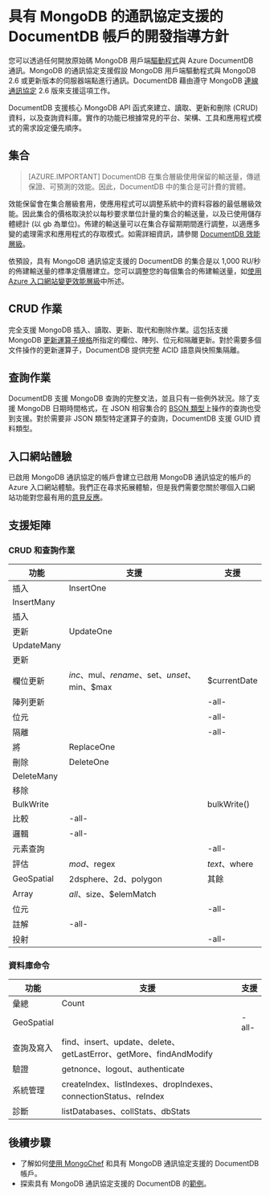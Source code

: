 <properties 
	pageTitle="預覽具有 MongoDB 的通訊協定支援的 DocumentDB 帳戶的開發指導方針 | Microsoft Azure" 
	description="了解預覽具有 MongoDB 的通訊協定支援的 DocumentDB 帳戶的開發指導方針，現在可供預覽" 
	services="documentdb" 
	authors="andrewhoh" 
	manager="jhubbard" 
	editor="" 
	documentationCenter=""/>

<tags 
	ms.service="documentdb" 
	ms.workload="data-services" 
	ms.tgt_pltfrm="na" 
	ms.devlang="na" 
	ms.topic="article" 
	ms.date="09/15/2016" 
	ms.author="anhoh"/>

# 具有 MongoDB 的通訊協定支援的 DocumentDB 帳戶的開發指導方針

您可以透過任何開放原始碼 MongoDB 用戶端[驅動程式](https://docs.mongodb.org/ecosystem/drivers/)與 Azure DocumentDB 通訊。MongoDB 的通訊協定支援假設 MongoDB 用戶端驅動程式與 MongoDB 2.6 或更新版本的伺服器端點進行通訊。DocumentDB 藉由遵守 MongoDB [連線通訊協定](https://docs.mongodb.org/manual/reference/mongodb-wire-protocol/) 2.6 版來支援這項工作。

DocumentDB 支援核心 MongoDB API 函式來建立、讀取、更新和刪除 (CRUD) 資料，以及查詢資料庫。實作的功能已根據常見的平台、架構、工具和應用程式模式的需求設定優先順序。

## 集合

> [AZURE.IMPORTANT] DocumentDB 在集合層級使用保留的輸送量，傳遞保證、可預測的效能。因此，DocumentDB 中的集合是可計費的實體。

效能保留會在集合層級套用，使應用程式可以調整系統中的資料容器的最低層級效能。因此集合的價格取決於以每秒要求單位計量的集合的輸送量，以及已使用儲存體總計 (以 gb 為單位)。佈建的輸送量可以在集合存留期期間進行調整，以適應多變的處理需求和應用程式的存取模式。如需詳細資訊，請參閱 [DocumentDB 效能層級](documentdb-performance-levels.md)。

依預設，具有 MongoDB 通訊協定支援的 DocumentDB 的集合是以 1,000 RU/秒的佈建輸送量的標準定價層建立。您可以調整您的每個集合的佈建輸送量，如[使用 Azure 入口網站變更效能層級](documentdb-performance-levels.md#changing-performance-levels-using-the-azure-portal)中所述。

## CRUD 作業

完全支援 MongoDB 插入、讀取、更新、取代和刪除作業。這包括支援 MongoDB [更新運算子規格](https://docs.mongodb.org/manual/reference/operator/update/)所指定的欄位、陣列、位元和隔離更新。對於需要多個文件操作的更新運算子，DocumentDB 提供完整 ACID 語意與快照集隔離。

## 查詢作業

DocumentDB 支援 MongoDB 查詢的完整文法，並且只有一些例外狀況。除了支援 MongoDB 日期時間格式，在 JSON 相容集合的 [BSON 類型](https://docs.mongodb.org/manual/reference/bson-types/)上操作的查詢也受到支援。對於需要非 JSON 類型特定運算子的查詢，DocumentDB 支援 GUID 資料類型。

## 入口網站體驗
已啟用 MongoDB 通訊協定的帳戶會建立已啟用 MongoDB 通訊協定的帳戶的 Azure 入口網站體驗。我們正在尋求拓展體驗，但是我們需要您關於哪個入口網站功能對您最有用的[意見反應](mailto:askdocdb@microsoft.com?subject=DocumentDB%20Protocol%20Support%20for%20MongoDB%20Preview%20Portal%20Experience)。

## 支援矩陣


### CRUD 和查詢作業

功能|支援|支援
---|---|---
插入|InsertOne| 
 |InsertMany| 
 |插入| 
更新|UpdateOne| 
 |UpdateMany| 
 |更新| 
欄位更新|$inc、$mul、$rename、$set、$unset、$min、$max|$currentDate| 
陣列更新| |-all-
位元| |-all-
隔離| |-all-
將|ReplaceOne| 
刪除|DeleteOne | 
 |DeleteMany| 
 |移除| 
BulkWrite| |bulkWrite()
比較|-all-| 
邏輯|-all-| 
元素查詢| |-all-
評估|$mod、$regex |$text、$where
GeoSpatial|2dsphere、2d、polygon|其餘
Array|$all、$size、$elemMatch|
位元| |-all-
註解|-all-| 
投射| |-all-


### 資料庫命令

功能|支援|支援
---|---|---
彙總|Count| 
GeoSpatial| |-all-
查詢及寫入|find、insert、update、delete、getLastError、getMore、findAndModify| 
驗證|getnonce、logout、authenticate| 
系統管理|createIndex、listIndexes、dropIndexes、connectionStatus、reIndex| 
診斷|listDatabases、collStats、dbStats| 

## 後續步驟

- 了解如何[使用 MongoChef](documentdb-mongodb-mongochef.md) 和具有 MongoDB 通訊協定支援的 DocumentDB 帳戶。
- 探索具有 MongoDB 通訊協定支援的 DocumentDB 的[範例](documentdb-mongodb-samples.md)。

 

<!---HONumber=AcomDC_0921_2016-->